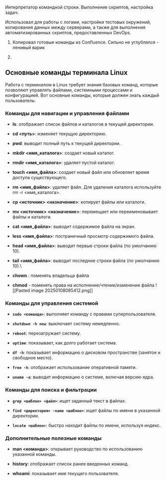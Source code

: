 Интерпретатор командной строки. Выполнение скриптов, настройка задач. 

Использовал для работы с логами, настройки тестовых окружений, копирования данных между серверами, а также для выполнения автоматизированных скриптов, предоставленных DevOps. 

1. Копировал готовые команды из Confluence. Сильно не углублялся - ленивый варик

2. 
## Основные команды терминала Linux

Работа с терминалом в Linux требует знания базовых команд, которые позволяют управлять файлами, системными процессами и конфигурацией. Вот основные команды, которые должен знать каждый пользователь:

### Команды для навигации и управления файлами

- **ls**: отображает список файлов и каталогов в текущей директории.

- **cd <путь>**: изменяет текущую директорию.

- **pwd**: выводит полный путь к текущей директории.

- **mkdir <имя_каталога>**: создает новый каталог.

- **rmdir <имя_каталога>**: удаляет пустой каталог.

- **touch <имя_файла>**: создает новый файл или обновляет время доступа существующего.

- **rm <имя_файла>**: удаляет файл. Для удаления каталога используйте rm -r <имя_каталога>.

- **cp <источник> <назначение>**: копирует файлы или каталоги.

- **mv <источник> <назначение>**: перемещает или переименовывает файлы и каталоги.

- **cat <имя_файла>**: выводит содержимое файла на экран.

- **less <имя_файла>**: постраничный просмотр содержимого файла.

- **head <имя_файла>**: выводит первые строки файла (по умолчанию 10).

- **tail <имя_файла>**: выводит последние строки файла (по умолчанию 10).\

- **chown** : поменять владельца файла

- **chmod** - поменять права на исполнение/чтение/изменение файла
![[Pasted image 20250108085412.png]]

### Команды для управления системой

- **`sudo <команда>`**: выполняет команду с правами суперпользователя.

- **`shutdown -h now`**: выключает систему немедленно.

- **`reboot`**: перезагружает систему.

- **`uptime`**: показывает, как долго работает система.

- **`df -h`**: показывает информацию о дисковом пространстве (занятое и свободное место).

- **`free -h`**: отображает использование оперативной памяти.

- **`uname -a`**: выводит информацию о системе, включая версию ядра.

### Команды для поиска и фильтрации

- **`grep <шаблон> <файл>`**: ищет заданный текст в файлах.

- **`find <директория> -name <шаблон>`**: ищет файлы по имени в указанной директории.

- **`locate <шаблон>`**: быстро находит файлы по имени, используя индекс.

### Дополнительные полезные команды

- **man <команда>**: открывает руководство по использованию указанной команды.

- **history**: отображает список ранее введенных команд.

- **whoami**: показывает имя текущего пользователя.



